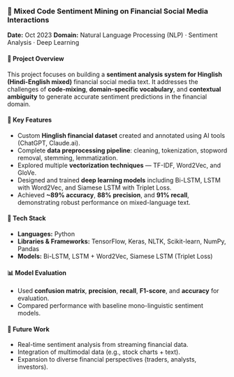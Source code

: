 ### 📌 **Mixed Code Sentiment Mining on Financial Social Media Interactions**

**Date:** Oct 2023
**Domain:** Natural Language Processing (NLP) · Sentiment Analysis · Deep Learning

#### 📝 **Project Overview**

This project focuses on building a **sentiment analysis system for Hinglish (Hindi-English mixed)** financial social media text. It addresses the challenges of **code-mixing**, **domain-specific vocabulary**, and **contextual ambiguity** to generate accurate sentiment predictions in the financial domain.

#### 🧠 **Key Features**

* Custom **Hinglish financial dataset** created and annotated using AI tools (ChatGPT, Claude.ai).
* Complete **data preprocessing pipeline**: cleaning, tokenization, stopword removal, stemming, lemmatization.
* Explored multiple **vectorization techniques** — TF-IDF, Word2Vec, and GloVe.
* Designed and trained **deep learning models** including Bi-LSTM, LSTM with Word2Vec, and Siamese LSTM with Triplet Loss.
* Achieved **~89% accuracy**, **88% precision**, and **91% recall**, demonstrating robust performance on mixed-language text.

#### 🧰 **Tech Stack**

* **Languages:** Python
* **Libraries & Frameworks:** TensorFlow, Keras, NLTK, Scikit-learn, NumPy, Pandas
* **Models:** Bi-LSTM, LSTM + Word2Vec, Siamese LSTM (Triplet Loss)

#### 📊 **Model Evaluation**

* Used **confusion matrix**, **precision**, **recall**, **F1-score**, and **accuracy** for evaluation.
* Compared performance with baseline mono-linguistic sentiment models.

#### 🚀 **Future Work**

* Real-time sentiment analysis from streaming financial data.
* Integration of multimodal data (e.g., stock charts + text).
* Expansion to diverse financial perspectives (traders, analysts, investors).

